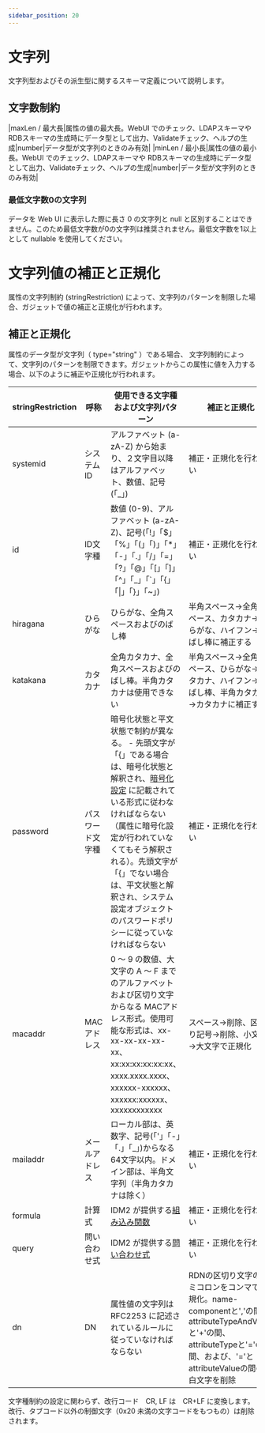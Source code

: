 ```yaml
---
sidebar_position: 20
---
```


# 文字列
文字列型およびその派生型に関するスキーマ定義について説明します。

## 文字数制約
|maxLen / 最大長|属性の値の最大長。WebUI でのチェック、LDAPスキーマや RDBスキーマの生成時にデータ型として出力、Validateチェック、ヘルプの生成|number|データ型が文字列のときのみ有効|
|minLen / 最小長|属性の値の最小長。WebUI でのチェック、LDAPスキーマや RDBスキーマの生成時にデータ型として出力、Validateチェック、ヘルプの生成|number|データ型が文字列のときのみ有効|


### 最低文字数0の文字列
データを Web UI に表示した際に長さ 0 の文字列と null と区別することはできません。このため最低文字数が0の文字列は推奨されません。最低文字数を1以上として nullable を使用してください。

# 文字列値の補正と正規化

属性の文字列制約 \(stringRestriction\) によって、文字列のパターンを制限した場合、ガジェットで値の補正と正規化が行われます。

## 補正と正規化

属性のデータ型が文字列（ type="string" ）である場合、 文字列制約によって、文字列のパターンを制限できます。ガジェットからこの属性に値を入力する場合、以下のように補正や正規化が行われます。

|stringRestriction|呼称|使用できる文字種および文字列パターン|補正と正規化|
|-----------------|---|------------------|------|
|systemid|システムID|アルファベット \(a-zA-Z\) から始まり、２文字目以降はアルファベット、数値、記号\(「\_」\)|補正・正規化を行わない|
|id|ID文字種|数値 \(0-9\)、アルファベット \(a-zA-Z\)、記号\(「!」「$」「%」「\(」「\)」「\*」「-」「.」「/」「=」「?」「@」「\[」「\]」「^」「\_」「\`」「\{」「\|」「\}」「~」\)|補正・正規化を行わない|
|hiragana|ひらがな|ひらがな、全角スペースおよびのばし棒|半角スペース→全角スペース、カタカナ→ひらがな、ハイフン→のばし棒に補正する|
|katakana|カタカナ|全角カタカナ、全角スペースおよびのばし棒。半角カタカナは使用できない|半角スペース→全角スペース、ひらがな→カタカナ、ハイフン→のばし棒、半角カタカナ→カタカナに補正する|
|password|パスワード文字種|暗号化状態と平文状態で制約が異なる。 -   先頭文字が「\{」である場合は、暗号化状態と解釈され、[暗号化設定](crypt) に記載されている形式に従わなければならない（属性に暗号化設定が行われていなくてもそう解釈される）。先頭文字が「\{」でない場合は、平文状態と解釈され、システム設定オブジェクトのパスワードポリシーに従っていなければならない|補正・正規化を行わない|
|macaddr|MACアドレス|0 ～ 9 の数値、大文字の A ～ F までのアルファベットおよび区切り文字からなる MACアドレス形式。使用可能な形式は、xx-xx-xx-xx-xx-xx、xx:xx:xx:xx:xx:xx、xxxx.xxxx.xxxx、xxxxxx-xxxxxx、xxxxxx:xxxxxx、xxxxxxxxxxxx|スペース→削除、区切り記号→削除、小文字→大文字で正規化|
|mailaddr|メールアドレス|ローカル部は、英数字、記号\(「'」「-」「.」「\_」\)からなる64文字以内。ドメイン部は、半角文字列（半角カタカナは除く）|補正・正規化を行わない|
|formula|計算式|IDM2 が提供する[組み込み関数](expression.md)|補正・正規化を行わない|
|query|問い合わせ式|IDM2 が提供する[問い合わせ式](querymongoDB.md)|補正・正規化を行わない|
|dn|DN|属性値の文字列は RFC2253 に記述されているルールに従っていなければならない|RDNの区切り文字のセミコロンをコンマで正規化。name-componentと','の間、attributeTypeAndValueと'+'の間、attributeTypeと'='の間、および、'='とattributeValueの間の空白文字を削除|

文字種制約の設定に関わらず、改行コード　CR, LF は　CR+LF に変換します。改行、タブコード以外の制御文字（0x20 未満の文字コードをもつもの）は削除されます。
